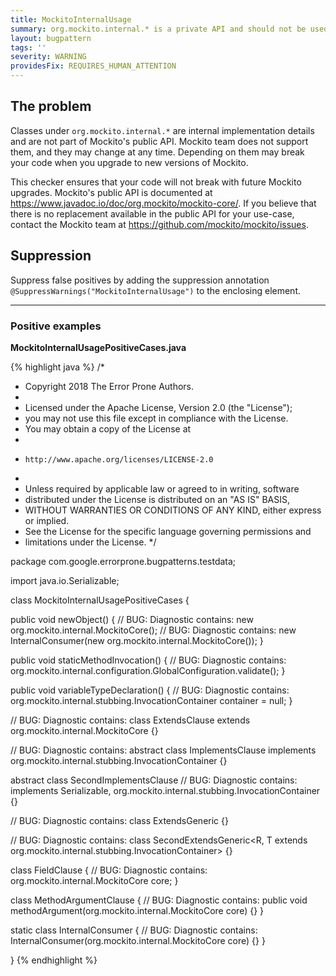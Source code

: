 ```yaml
---
title: MockitoInternalUsage
summary: org.mockito.internal.* is a private API and should not be used by clients
layout: bugpattern
tags: ''
severity: WARNING
providesFix: REQUIRES_HUMAN_ATTENTION
---
```


<!--
*** AUTO-GENERATED, DO NOT MODIFY ***
To make changes, edit the @BugPattern annotation or the explanation in docs/bugpattern.
-->

## The problem
Classes under `org.mockito.internal.*` are internal implementation details and
are not part of Mockito's public API. Mockito team does not support them, and
they may change at any time. Depending on them may break your code when you
upgrade to new versions of Mockito.

This checker ensures that your code will not break with future Mockito upgrades.
Mockito's public API is documented at
https://www.javadoc.io/doc/org.mockito/mockito-core/. If you believe that there
is no replacement available in the public API for your use-case, contact the
Mockito team at https://github.com/mockito/mockito/issues.

## Suppression
Suppress false positives by adding the suppression annotation `@SuppressWarnings("MockitoInternalUsage")` to the enclosing element.

----------

### Positive examples
__MockitoInternalUsagePositiveCases.java__

{% highlight java %}
/*
 * Copyright 2018 The Error Prone Authors.
 *
 * Licensed under the Apache License, Version 2.0 (the "License");
 * you may not use this file except in compliance with the License.
 * You may obtain a copy of the License at
 *
 *     http://www.apache.org/licenses/LICENSE-2.0
 *
 * Unless required by applicable law or agreed to in writing, software
 * distributed under the License is distributed on an "AS IS" BASIS,
 * WITHOUT WARRANTIES OR CONDITIONS OF ANY KIND, either express or implied.
 * See the License for the specific language governing permissions and
 * limitations under the License.
 */

package com.google.errorprone.bugpatterns.testdata;

import java.io.Serializable;

class MockitoInternalUsagePositiveCases {

  public void newObject() {
    // BUG: Diagnostic contains:
    new org.mockito.internal.MockitoCore();
    // BUG: Diagnostic contains:
    new InternalConsumer(new org.mockito.internal.MockitoCore());
  }

  public void staticMethodInvocation() {
    // BUG: Diagnostic contains:
    org.mockito.internal.configuration.GlobalConfiguration.validate();
  }

  public void variableTypeDeclaration() {
    // BUG: Diagnostic contains:
    org.mockito.internal.stubbing.InvocationContainer container = null;
  }

  // BUG: Diagnostic contains:
  class ExtendsClause extends org.mockito.internal.MockitoCore {}

  // BUG: Diagnostic contains:
  abstract class ImplementsClause implements org.mockito.internal.stubbing.InvocationContainer {}

  abstract class SecondImplementsClause
      // BUG: Diagnostic contains:
      implements Serializable, org.mockito.internal.stubbing.InvocationContainer {}

  // BUG: Diagnostic contains:
  class ExtendsGeneric<T extends org.mockito.internal.stubbing.InvocationContainer> {}

  // BUG: Diagnostic contains:
  class SecondExtendsGeneric<R, T extends org.mockito.internal.stubbing.InvocationContainer> {}

  class FieldClause {
    // BUG: Diagnostic contains:
    org.mockito.internal.MockitoCore core;
  }

  class MethodArgumentClause {
    // BUG: Diagnostic contains:
    public void methodArgument(org.mockito.internal.MockitoCore core) {}
  }

  static class InternalConsumer {
    // BUG: Diagnostic contains:
    InternalConsumer(org.mockito.internal.MockitoCore core) {}
  }

}
{% endhighlight %}

